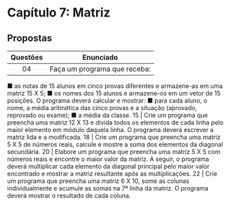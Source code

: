 # Capítulo 7: Matriz

## Propostas

Questões | Enunciado
:---------: | :------:
04 | Faça um programa que receba:
■ as notas de 15 alunos em cinco provas diferentes e armazene-as em uma matriz 15 X 5;
■ os nomes dos 15 alunos e armazene-os em um vetor de 15 posições. 
O programa deverá calcular e mostrar:
■ para cada aluno, o nome, a média aritmética das cinco provas e a situação (aprovado, reprovado
ou exame);
■ a média da classe.
15 | Crie um programa que preencha uma matriz 12 X 13 e divida todos os elementos de cada linha pelo maior elemento em módulo daquela linha. O programa deverá escrever a matriz lida e a modificada.
18 | Crie um programa que preencha uma matriz 5 X 5 de números reais, calcule e mostre a soma dos elementos da diagonal secundária.
20 | Elabore um programa que preencha uma matriz 5 X 5 com números reais e encontre o maior valor da matriz. A seguir, o programa deverá multiplicar cada elemento da diagonal principal pelo maior valor encontrado e mostrar a matriz resultante após as multiplicações.
22 | Crie um programa que preencha uma matriz 6 X 10, some as colunas individualmente e acumule as somas na 7ª linha da matriz. O programa deverá mostrar o resultado de cada coluna.